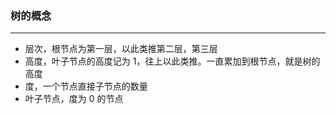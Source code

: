 ### 树的概念

---

- 层次，根节点为第一层，以此类推第二层，第三层
- 高度，叶子节点的高度记为 1，往上以此类推。一直累加到根节点，就是树的高度
- 度，一个节点直接子节点的数量
- 叶子节点，度为 0 的节点
